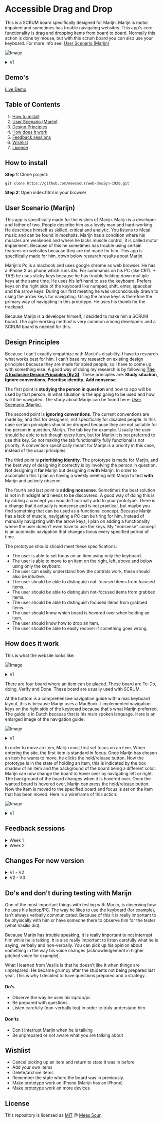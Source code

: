 # Accessible Drag and Drop
This is a SCRUM board specifically designed for Marijn. Marijn is motor impaired and sometimes has trouble navigating websites. This app's core functionality is drag and dropping items from board to board. Normally this action is done by mouse, but with this scrum board you can also use your keyboard. For more info see: [User Scenario (Marijn)](#user-scenario-marijn)

![Image](./docs/img/overview-v2.png)

<details>  
    <summary>V1</summary>
    
![Image](./docs/img/overview.png)

</details>  


## Demo's

[Live Demo](https://meessour.github.io/web-design-1920/)

## Table of Contents
1. [How to install](#How-to-install)
2. [User Scenario (Marijn)](#user-scenario-marijn)
3. [Design Principles](#Design-Principles)
4. [How does it work](#How-does-it-work)
5. [Feedback sessions](#Feedback-sessions)
6. [Wishlist](#Wishlist)
7. [License](#License)

## How to install

**Step 1:** Clone project:
```git
git clone https://github.com/meessour/web-design-1920.git
```

**Step 2:** Open index.html in your browser

## User Scenario (Marijn)
This app is specifically made for the wishes of Marijn. Marijn is a developer and father of two. People describe him as a lovely man and hard-working. He describes himself as skilled, critical and analytic. You listens to Metal music and can be found in moshpits. Marijn has a condition where his muscles are weakened and where he lacks muscle control, it is called motor impairment. Because of this he sometimes has trouble using certain features on websites because they are not made for him. This app is specifically made for him, down below research results about Marijn.
 
Marijn's Pc is a macbook and uses google chrome as web browser. He has a iPhone X as phone which runs iOs. For commands on his PC (like CRTL + TAB) he uses sticky keys because he has trouble holding down multiple keys at the same time. He uses his left hand to use the keyboard. Prefers keys on the right side of the keyboard like numpad, shift, enter, spacebar and the arrow keys. During our first meeting he was unconsciously drawn to using the arrow keys for navigating. Using the arrow keys is therefore the primary way of navigating in this prototype. He uses his thumb for the trackpad.

Because Marijn is a developer himself, I decided to make him a SCRUM board. The agile working method is very common among developers and a SCRUM board is needed for this.

## Design Principles
Because I can't exactly empathize with Marijn's disability, I have to research what works best for him. I can't base my research on existing design principles because they are made for abled people, so I have to come up with something else. A good way of doing my research is by following [**The 4 Exclusive Design Principles (By 3)**](https://exclusive-design.vasilis.nl/). These principles are: **Study situation**, **Ignore conventions**, **Prioritise identity**, **Add nonsense**.

The first point is **studying the person in question** and how to app will be used by that person. In what situation is the app going to be used and how will it be navigated. The study about Marijn can be found here: [User Scemario (Marijn)](#user-scenario-marijn).

The second point is **ignoring conventions**. The current conventions are made by, and this for designers, not specifically for disabled people. In this case certain principles should be dropped because they are not suitable for the person in question, Marijn. The tab key for example. Usually the user should be able to tab though every item, but for Marijn it is not preferred to use this key. So not making the tab functionality fully functional is not priority. A convention specifically meant for Marijn is a priority in this case, instead of the usual principles.

The third point is **prioritising identity**. The prototype is made for Marijn, and the best way of designing it correctly is by involving the person in question. Not designing it **for** Marijn but designing it **with** Marijn. In order to accomplish this I plan on having a weekly meeting with Marijn to test **with** Marijn and actively observe.

The fourth and last point is **adding nonsense**. Sometimes the best solution is not in hindsight and needs to be discovered. A good way of doing this is by adding a concept you wouldn't normally add to your prototype. There is a change that it actually is nonsense and is not practical, but maybe you find something that can be used as a functional concept. Because Marijn has a lack of muscle, navigating a PC can be tiring for him. Instead of manually navigating with the arrow keys, I plan on adding a functionality where the user doesn't even have to use the keys. My "nonsense" concept is an automatic navigation that changes focus every specified period of time.

The prototype should should meet these specifications:
* The user is able to set focus on an item using only the keyboard.
* The user is able to move to an item on the right, left, above and below using only the keyboard.
* The user can easily understand how the controls work, these should also be intuitive.
* The user should be able to distinguish not-focused items from focused items.
* The user should be able to distinguish not-focused items from grabbed items.
* The user should be able to distinguish focused items from grabbed items.
* The user should know which board is hovered over when holding an item.
* The user should know how to drop an item.
* The user should be able to easily recover if something goes wrong.

## How does it work
This is what the website looks like:

![Image](./docs/img/overview-v2.png)

<details>  
    <summary>V1</summary>
    
![Image](./docs/img/overview.png)

</details>  


There are four board where an item can be placed. These board are To-Do, doing, Verify and Done. These board are usually used with SCRUM. 

At the bottom is a comprehensive navigation guide with a mac keyboard layout, this is because Marijn uses a MacBook. I implemented navigation keys on the right side of the keyboard because that's what Marijn preferred. The guide is in Dutch because that is his main spoken language. Here is an enlarged image of the navigation guide:

![Image](./docs/img/navigation_explantation-v2.png)

<details>  
    <summary>V1</summary>
    
![Image](./docs/img/navigation_explantation.png)

</details>  

In order to move an item, Marijn must first set focus on an item. When entering the site, the first item is standard in focus. Once Marijn has chosen an item he wants to move, he clicks the hold/release button. Now the prototype is in the state of holding an item, this is indicated by the box shadow of an item and the background of the board being a different color. Marijn can now change the board to hover over by navigating left or right. The background of the board changes when it is hovered over. Once the wanted board is hovered over, Marijn can press the hold/release button. Now the item is moved to the specified board and focus is set on the item that has been moved. Here is a wireframe of this action:

![Image](./docs/img/moving_item-v2.png)

<details>  
    <summary>V1</summary>
    
![Image](./docs/img/moving_item.png)

</details>  

## Feedback sessions

<details>  
    <summary>Week 1</summary>
    
#### Questions and answers

* Would you like to see a different set of keybindings?
    * Yes, I'd like to see the key combination HJKL. It is a classic way of navigating via keyboard"

* Should I remove one or more sets of keybindings?
    * No, you can keep the current keybindings.
    
    During the test I saw that his laptop (Macbook Pro) did not have a numpad. This meant that those keybindings were not able to be used by him. In the first version of my prototype I had a image of a Mac keyboard and a corresponding legend with all the controls. I used a keyboard iamge WITH numpad, in the next version of the prototype I will use an image that perfectly matches his current keyboard layout. This way it is even more personalised. 

#### Improvements for V2 of the prototype
Here are points listed from own observations, feedback from Marijn for me and feedback from Marijn to other's. These are the points that I got from my own questions, but also from observing him via webcam and feedback he gave to others.

* Add the HJKL key bindings
* Simplify the key bindings guide at the bottom of the screen. In version 2, the WASD and numpad bindings will be removed.
* Change the keyboard used in the guide in order to match his personal keyboard layout.
* Add the functionality to move items up and down in the same board.
* The shifting colors while an item is in focus was distracting and should be changed.
* Colors during animations/interactions are distracting and should be removed
* Change the overall color pallet to something "punk" (A term Vasilis used) or something more darker. He likes the music genre: "metal", where dark color are a common theme, so that's something to be aware of.
* He had to laugh at metal/punk-related styling so I will add something related to this. My plan is to add a .favicon that is related to that.

#### Extra things I observed

At almost every test he was drawn to the arrow keys and those keys seemed familiar to him. This may also be the case for other people, so using these bindings seemed really good! User tests with other people should be done to verify this.

Initially I wanted to enlarge the size of fonts and components in the prototype, but I changed my mind after the tests. In more than half of the others feedback he mentioned that visual properties were too large. He also didn't give me feedback related to the size of the UI, so I wont change that in version 2.

</details>

<details>  
    <summary>Week 2</summary>
    
#### Questions and answers

* How do you like the new color scheme of the app?
    - I think it looks good
* What do you think of the new random button?
    - I think It's a fun feature  
* Is there anything you would change for the current design?
    - No, it looks good with the new color palette 
* Was/is it clear what all the controls are?
    - Yes, the controls are clear.
* Last week you told me that you didn't like the shifting colors on focused items, is the current implementation to your liking?
    - Yes, it is much less distracting now.
* Last week you told me that you want to see a functionality to move items up and down in a board, is the current implementation to your liking?
    - Yes, but items do not wrap around when I reach the bottom/top. It does wrap around when I am not holding an item. I would like to see consistency in this feature.
* What do you think of the favicon/app icon?
    - It is fun.
    
#### Extra things I observed

Concerning the random key feature; Marijn said he had to try a few times to get an item to the right board, but he thinks the feature is fun. Also, the first 30 seconds I didn't have my microphone working and he  quickly found out, by himself, how to random key feature works. This means he found the controls by himself and understands what it does without having to explain it. At last, he had to laugh when he tried the feature for the first time, i'm happy he did.

Marijn told me he liked the small guide on the bottom of the screen, but he would've preferred if the menu hides it self after a few seconds. And be able to show the menu again with the keybind "SHIFT + FORWARD SLASH" (question mark).

#### Improvements for V3 of the prototype

* Be able to wrap a grabbed item around when moving up and down.
* Let the board hide it self after a period of time.
* Be able to hide/show the control guide with the command: SHIFT + FORWARD SLASH.

</details>


## Changes For new version

<details>  
    <summary>V1 - V2</summary>


Every change made here is from the feedback I got during week 1. Go to [Feedback sessions](#Feedback-sessions) week 1 to see the results of this test
    
#### Changed keybindings
I added the keybindings HJKL as extra navigation way. 
* H represents **Navigate left**
* J represents **Navigate down**
* K represents **Navigate up**
* L represents **Navigate rigth**

Source: [Wikipedia HJKL keys](https://en.wikipedia.org/wiki/Arrow_keys#HJKL_keys).

I removed the numpad keybindings and the WASD keybindings.

This is what the new layout looks like:

![Image](./docs/img/navigation_explantation-v2.png)

<details>  
    <summary>V1</summary>
    
![Image](./docs/img/navigation_explantation.png)

</details>  

#### Changed color pallet
The overall color scheme in V2 of the prototype is a bit darker.

![Image](./docs/img/overview-v2.png)

<details>  
    <summary>V1</summary>
    
![Image](./docs/img/overview.png)

</details>  

#### Changed focus/grabbed state style
I changed the look of the hover and grabbed state. The new focus state won't shift colors from blue to red. It is now just solid mint green:

![Image](docs/img/focus-v2.png)

<details>  
    <summary>V1</summary>
    
![Image](docs/img/focus-v1.png)

</details>  

The grab state now has a mint green box-shadow:

![Image](docs/img/grab-v2.png)

<details>  
    <summary>V1</summary>
    
![Image](docs/img/grab-v1.png)

</details>

#### Added functionality to move items up and down

Items can now be moved up and down in a board:

![Image](./docs/img/moving_item-up.png)
  
#### Added .favicon
I added a favicon with a punk/rock style as an "easteregg"

![Image](docs/img/punk.png)

#### (Nonsense) Added functionality to randomly place an item
By pressing one of the random key (bound to the key: "KeyR"), you can place the currently selected/grabbed item on a random board. A random board node is generated from a predefined list. If the randomly generated board node is the current focused board node, then another random board is generated. Eventually the selected/grabbed item is moved to that board.

```javascript
let randomBoardNode;

do {
    // Get a random board node. Repeat if board is the same as the current selected board
    randomBoardNode = boardNodes[Math.floor(Math.random() * boardNodes.length)];
} while (randomBoardNode === currentFocusedBoardNode);
```

![Image](docs/img/randomKeyGuide.png)

</details>  

<details>  
    <summary>V2 - V3</summary>

## Changes from V2 to V3

Every change made here is from the feedback I got during week 2. Go to [Feedback sessions](#Feedback-sessions) week 2 to see the results of this test

#### Keyboard hide/show feature
Marijn requested to hide the keyboard after a while. He said that he knew the controls already and it was unnecessary to keep on the screen. Now the "guide" hide itself after 5 seconds.

```javascript
setTimeout(function () {
document.getElementById("explanation-board").style.animation = "hideGuideElementVisibility 2s forwards";

}, 5000);
```

To show the guide again (or to hide it), the question mark needs to be clicked. This can be performed by pressing "SHIFT + /". I asked Marijn what keybinding he would like, and this is what he came up with.

![Image](docs/img/guide-hide.gif)

#### Wrap items around on same board
Previously it wasn't possible to wrap items around vertically while holding an item. Now this is possible. I need to do a check if another item is present in the board, otherwise there is nothing to wrap around. This is the code for checking that:

```javascript
// A check if another element is present in the current board
else if (currentLiftedItemNode.nextElementSibling) {
    currentFocusedBoardNode.appendChild(currentLiftedItemNode)
}
```

![Image](docs/img/wrap-aounrd.gif)

</details>  

## Do's and don't during testing with Marijn
One of the most important things with testing with Marijn, is observing how he uses his laptop/PC. The way he likes to use the keyboard (for example), isn't always verbally communicated. Because of this it is really important to be physically with him or have someone there to observe him for the tester (what Vasilis did). 

Because Marijn has trouble speaking, it is really important to not interrupt him while he is talking. It is also really important to listen carefully what he is saying, verbally and non-verbally. You can pick up his opinion about something in the way his voice changes (acknowledgement in higher pitched voice for example).

What I learned from Vasilis is that he doesn't like it when things are unprepared. He became grumpy after the students not being prepared last year. This is why I decided to have questions prepared and a strategy.

#### Do's
* Observe the way he uses his laptop/pc
* Be prepared with questions
* Listen carefully (non-verbally too) in order to truly understand him

#### Don'ts
* Don't interrupt Marijn when he is talking
* Be unprepared or not aware what you are talking about

## Wishlist
* Cancel picking up an item and return to state it was in before
* Add your own items
* Delete/archive items
* Remember the state where the board was in previously.
* Make prototype work on iPhone (Marijn has an iPhone)
* Make prototype work on more devices

## License
This repository is licensed as [MIT](LICENSE) @ [Mees Sour](https://github.com/meessour).
